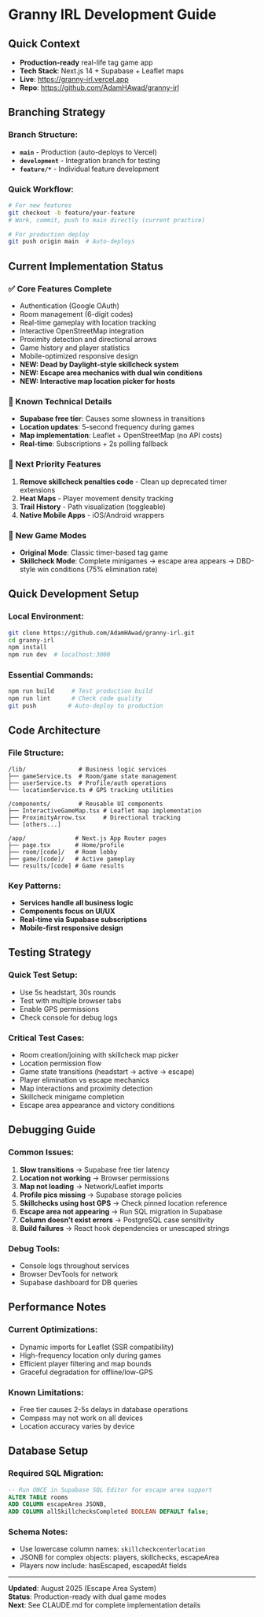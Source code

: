 # Granny IRL Development Guide

## Quick Context
- **Production-ready** real-life tag game app
- **Tech Stack**: Next.js 14 + Supabase + Leaflet maps
- **Live**: https://granny-irl.vercel.app
- **Repo**: https://github.com/AdamHAwad/granny-irl

## Branching Strategy

### Branch Structure:
- **`main`** - Production (auto-deploys to Vercel)
- **`development`** - Integration branch for testing
- **`feature/*`** - Individual feature development

### Quick Workflow:
```bash
# For new features
git checkout -b feature/your-feature
# Work, commit, push to main directly (current practice)

# For production deploy
git push origin main  # Auto-deploys
```

## Current Implementation Status

### ✅ Core Features Complete
- Authentication (Google OAuth)
- Room management (6-digit codes)
- Real-time gameplay with location tracking
- Interactive OpenStreetMap integration
- Proximity detection and directional arrows
- Game history and player statistics
- Mobile-optimized responsive design
- **NEW: Dead by Daylight-style skillcheck system**
- **NEW: Escape area mechanics with dual win conditions**
- **NEW: Interactive map location picker for hosts**

### 🔧 Known Technical Details
- **Supabase free tier**: Causes some slowness in transitions
- **Location updates**: 5-second frequency during games
- **Map implementation**: Leaflet + OpenStreetMap (no API costs)
- **Real-time**: Subscriptions + 2s polling fallback

### 🚧 Next Priority Features
1. **Remove skillcheck penalties code** - Clean up deprecated timer extensions
2. **Heat Maps** - Player movement density tracking
3. **Trail History** - Path visualization (toggleable)
4. **Native Mobile Apps** - iOS/Android wrappers

### 🎯 New Game Modes
- **Original Mode**: Classic timer-based tag game
- **Skillcheck Mode**: Complete minigames → escape area appears → DBD-style win conditions (75% elimination rate)

## Quick Development Setup

### Local Environment:
```bash
git clone https://github.com/AdamHAwad/granny-irl.git
cd granny-irl
npm install
npm run dev  # localhost:3000
```

### Essential Commands:
```bash
npm run build     # Test production build
npm run lint      # Check code quality
git push         # Auto-deploy to production
```

## Code Architecture

### File Structure:
```
/lib/               # Business logic services
├── gameService.ts  # Room/game state management
├── userService.ts  # Profile/auth operations
└── locationService.ts # GPS tracking utilities

/components/        # Reusable UI components
├── InteractiveGameMap.tsx # Leaflet map implementation
├── ProximityArrow.tsx     # Directional tracking
└── [others...]

/app/              # Next.js App Router pages
├── page.tsx       # Home/profile
├── room/[code]/   # Room lobby
├── game/[code]/   # Active gameplay
└── results/[code] # Game results
```

### Key Patterns:
- **Services handle all business logic**
- **Components focus on UI/UX**
- **Real-time via Supabase subscriptions**
- **Mobile-first responsive design**

## Testing Strategy

### Quick Test Setup:
- Use 5s headstart, 30s rounds
- Test with multiple browser tabs
- Enable GPS permissions
- Check console for debug logs

### Critical Test Cases:
- Room creation/joining with skillcheck map picker
- Location permission flow
- Game state transitions (headstart → active → escape)
- Player elimination vs escape mechanics
- Map interactions and proximity detection
- Skillcheck minigame completion
- Escape area appearance and victory conditions

## Debugging Guide

### Common Issues:
1. **Slow transitions** → Supabase free tier latency
2. **Location not working** → Browser permissions
3. **Map not loading** → Network/Leaflet imports
4. **Profile pics missing** → Supabase storage policies
5. **Skillchecks using host GPS** → Check pinned location reference
6. **Escape area not appearing** → Run SQL migration in Supabase
7. **Column doesn't exist errors** → PostgreSQL case sensitivity
8. **Build failures** → React hook dependencies or unescaped strings

### Debug Tools:
- Console logs throughout services
- Browser DevTools for network
- Supabase dashboard for DB queries

## Performance Notes

### Current Optimizations:
- Dynamic imports for Leaflet (SSR compatibility)
- High-frequency location only during games
- Efficient player filtering and map bounds
- Graceful degradation for offline/low-GPS

### Known Limitations:
- Free tier causes 2-5s delays in database operations
- Compass may not work on all devices
- Location accuracy varies by device

## Database Setup

### Required SQL Migration:
```sql
-- Run ONCE in Supabase SQL Editor for escape area support
ALTER TABLE rooms 
ADD COLUMN escapeArea JSONB,
ADD COLUMN allSkillchecksCompleted BOOLEAN DEFAULT false;
```

### Schema Notes:
- Use lowercase column names: `skillcheckcenterlocation`
- JSONB for complex objects: players, skillchecks, escapeArea
- Players now include: hasEscaped, escapedAt fields

---
**Updated**: August 2025 (Escape Area System)  
**Status**: Production-ready with dual game modes  
**Next**: See CLAUDE.md for complete implementation details